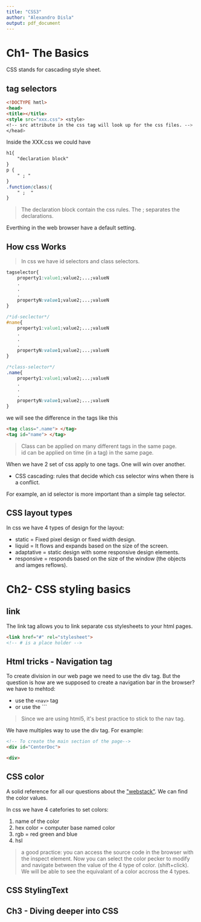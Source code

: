 ```yaml
---
title: "CSS3"
author: "Alexandro Disla"
output: pdf_document
---
```


# Ch1- The Basics  

CSS stands for cascading style sheet.

## tag selectors

```html
<!DOCTYPE hmtl>
<head>
<title></title>
<style src="xxx.css"> <style>
<!-- src attribute in the css tag will look up for the css files. -->
</head>
```

Inside the XXX.css we could have

```css
h1{
    "declaration block"
}
p {
    " ; "
}
.function(class){
    " ;  "
}
```

> The declaration block contain the css rules. The ; separates the declarations.

Everthing in the web browser have a default setting.

## How css Works

> In css we have id selectors and class selectors.

```css
tagselector{
    property1:value1;value2;...;valueN
    .
    .
    .
    propertyN:value1;value2;...;valueN
}

/*id-seclector*/
#name{
    property1:value1;value2;...;valueN
    .
    .
    .
    propertyN:value1;value2;...;valueN
}

/*class-selector*/
.name{
    property1:value1;value2;...;valueN
    .
    .
    .
    propertyN:value1;value2;...;valueN
}
```

we will see the difference in  the tags like this

```html
<tag class=".name"> </tag>
<tag id="name"> </tag>
```

> Class can be applied on many different tags in the same page.  
id can be applied on time (in a tag) in the same page.

When we have 2 set of css apply to one tags. One will win over another. 

- CSS cascading: rules that decide which css selector wins when there is a conflict.

For example, an id selector is more important than a simple tag selector. 

## CSS layout types

In css we have 4 types of design for the layout:

- static = Fixed pixel design or fixed width design.
- liquid = It flows and expands based on the size of the screen.
- adaptative = static design with some responsive design elements.
- responsive = responds based on the size of the window (the objects and iamges reflows).

# Ch2- CSS styling basics

## link

The link tag allows you to link separate css stylesheets to your html pages.

```html
<link href="#" rel="stylesheet">
<!-- # is a place holder -->
```

## Html tricks - Navigation tag

To create division in our web page we need to use the div tag. But the question is how are we supposed to create a navigation bar in the browser? we have to mehtod:

- use the ```<nav>``` tag
- or use the ```<div id="navigation">

> Since we are using html5, it's best practice to stick to the nav tag.

We have multiples way to use the div tag. For example:

```html
<!-- To create the main section of the page-->
<div id="CenterDoc">

<div>
```

## CSS color

A solid reference for all our questions about the ["webstack"](http://www.w3schools.com). We can find the color values.

In css we have 4 catefories to set colors:

1. name of the color
2. hex color = computer base named color
3. rgb = red green and blue
4. hsl

> a good practice: you can access the source code in the browser with the inspect element. Now you can select the color pecker to modify and navigate between the value of the 4 type of color. (shift+click). We will be able to see the equivalant of a color accross the 4 types.

## CSS StylingText






## Ch3 - Diving deeper into CSS  





